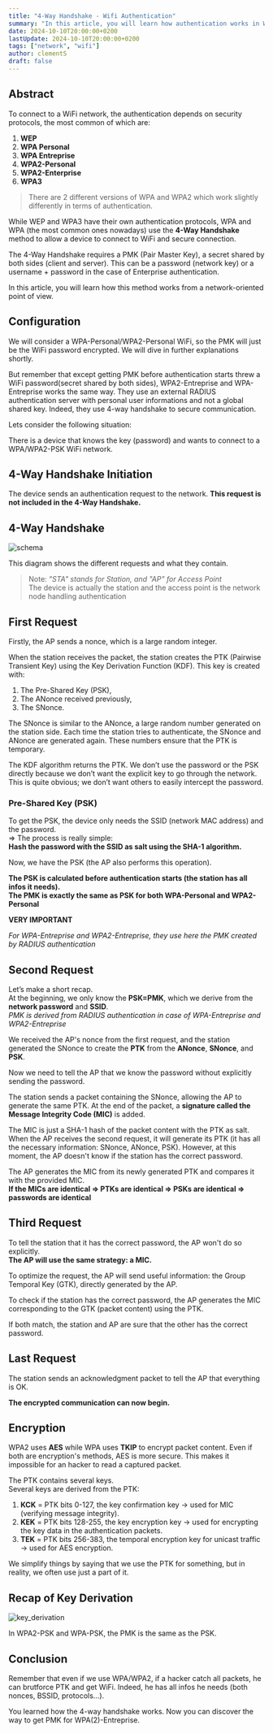 ```yaml
---
title: "4-Way Handshake - Wifi Authentication"
summary: "In this article, you will learn how authentication works in WPA/WPA2 based networks"
date: 2024-10-10T20:00:00+0200
lastUpdate: 2024-10-10T20:00:00+0200
tags: ["network", "wifi"]
author: clementS
draft: false
---
```


## Abstract
To connect to a WiFi network, the authentication depends on security protocols, the most common of which are: 
1. **WEP**
2. **WPA Personal**
3. **WPA Entreprise**
4. **WPA2-Personal**
5. **WPA2-Enterprise**
6. **WPA3**  

> There are 2 different versions of WPA and WPA2 which work slightly differently in terms of authentication.

While WEP and WPA3 have their own authentication protocols, WPA and WPA (the most common ones nowadays) use the **4-Way Handshake** method to allow a device to connect to WiFi and secure connection.

The 4-Way Handshake requires a PMK (Pair Master Key), a secret shared by both sides (client and server).
This can be a password (network key) or a username + password in the case of Enterprise authentication.

In this article, you will learn how this method works from a network-oriented point of view.

## Configuration
We will consider a WPA-Personal/WPA2-Personal WiFi, so the PMK will just be the WiFi password encrypted. We will dive in further explanations shortly.  

But remember that except getting PMK before authentication starts threw a WiFi password(secret shared by both sides), WPA2-Entreprise and WPA-Entreprise works the same way.
They use an external RADIUS authentication server with personal user informations and not a global shared key.
Indeed, they use 4-way handshake to secure communication.  

Lets consider the following situation:

There is a device that knows the key (password) and wants to connect to a WPA/WPA2-PSK WiFi network.

## 4-Way Handshake Initiation

The device sends an authentication request to the network.
**This request is not included in the 4-Way Handshake.**

## 4-Way Handshake

![schema](schema.png)

This diagram shows the different requests and what they contain.

> Note: *"STA" stands for Station, and "AP" for Access Point*  
> The device is actually the station and the access point is the network node handling authentication

## First Request
Firstly, the AP sends a nonce, which is a large random integer.

When the station receives the packet, the station creates the PTK (Pairwise Transient Key) using the Key Derivation Function (KDF).
This key is created with:
1. The Pre-Shared Key (PSK),
2. The ANonce received previously,
3. The SNonce.

The SNonce is similar to the ANonce, a large random number generated on the station side.
Each time the station tries to authenticate, the SNonce and ANonce are generated again.
These numbers ensure that the PTK is temporary.

The KDF algorithm returns the PTK.
We don’t use the password or the PSK directly because we don’t want the explicit key to go through the network.
This is quite obvious; we don’t want others to easily intercept the password.

### Pre-Shared Key (PSK)
To get the PSK, the device only needs the SSID (network MAC address) and the password.  
=> The process is really simple:  
**Hash the password with the SSID as salt using the SHA-1 algorithm.**

Now, we have the PSK (the AP also performs this operation).

**The PSK is calculated before authentication starts (the station has all infos it needs).**  
**The PMK is exactly the same as PSK for both WPA-Personal and WPA2-Personal**

**VERY IMPORTANT**

*For WPA-Entreprise and WPA2-Entreprise, they use here the PMK created by RADIUS authentication*

## Second Request
Let’s make a short recap.  
At the beginning, we only know the **PSK=PMK**, which we derive from the **network password** and **SSID**.  
*PMK is derived from RADIUS authentication in case of WPA-Entreprise and WPA2-Entreprise*  

We received the AP's nonce from the first request, and the station generated the SNonce to create the **PTK** from the **ANonce**, **SNonce**, and **PSK**.

Now we need to tell the AP that we know the password without explicitly sending the password.

The station sends a packet containing the SNonce, allowing the AP to generate the same PTK.
At the end of the packet, a **signature called the Message Integrity Code (MIC)** is added.
  
The MIC is just a SHA-1 hash of the packet content with the PTK as salt.  
When the AP receives the second request, it will generate its PTK (it has all the necessary information: SNonce, ANonce, PSK).
However, at this moment, the AP doesn't know if the station has the correct password.

The AP generates the MIC from its newly generated PTK and compares it with the provided MIC.  
**If the MICs are identical => PTKs are identical => PSKs are identical => passwords are identical**

## Third Request
To tell the station that it has the correct password, the AP won't do so explicitly.  
**The AP will use the same strategy: a MIC.**

To optimize the request, the AP will send useful information: the Group Temporal Key (GTK), directly generated by the AP.

To check if the station has the correct password, the AP generates the MIC corresponding to the GTK (packet content) using the PTK.

If both match, the station and AP are sure that the other has the correct password.

## Last Request
The station sends an acknowledgment packet to tell the AP that everything is OK.

**The encrypted communication can now begin.**

## Encryption
WPA2 uses **AES** while WPA uses **TKIP** to encrypt packet content.
Even if both are encryption's methods, AES is more secure.
This makes it impossible for an hacker to read a captured packet.

The PTK contains several keys.  
Several keys are derived from the PTK:
1. **KCK** = PTK bits 0-127, the key confirmation key -> used for MIC (verifying message integrity).
2. **KEK** = PTK bits 128-255, the key encryption key -> used for encrypting the key data in the authentication packets.
3. **TEK** = PTK bits 256-383, the temporal encryption key for unicast traffic -> used for AES encryption.

We simplify things by saying that we use the PTK for something, but in reality, we often use just a part of it.

## Recap of Key Derivation
![key_derivation](key_derivation.png)

In WPA2-PSK and WPA-PSK, the PMK is the same as the PSK.

## Conclusion
Remember that even if we use WPA/WPA2, if a hacker catch all packets, he can brutforce PTK and get WiFi.
Indeed, he has all infos he needs (both nonces, BSSID, protocols...).

You learned how the 4-way handshake works.
Now you can discover the way to get PMK for WPA(2)-Entreprise.

